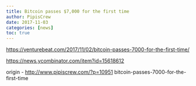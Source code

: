 ```yaml
---
title: Bitcoin passes $7,000 for the first time
author: PipisCrew
date: 2017-11-03
categories: [news]
toc: true
---
```


https://venturebeat.com/2017/11/02/bitcoin-passes-7000-for-the-first-time/

https://news.ycombinator.com/item?id=15618612

origin - http://www.pipiscrew.com/?p=10951 bitcoin-passes-7000-for-the-first-time